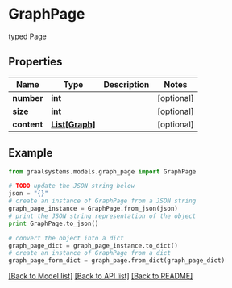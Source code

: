 # GraphPage

typed Page

## Properties

Name | Type | Description | Notes
------------ | ------------- | ------------- | -------------
**number** | **int** |  | [optional] 
**size** | **int** |  | [optional] 
**content** | [**List[Graph]**](Graph.md) |  | [optional] 

## Example

```python
from graalsystems.models.graph_page import GraphPage

# TODO update the JSON string below
json = "{}"
# create an instance of GraphPage from a JSON string
graph_page_instance = GraphPage.from_json(json)
# print the JSON string representation of the object
print GraphPage.to_json()

# convert the object into a dict
graph_page_dict = graph_page_instance.to_dict()
# create an instance of GraphPage from a dict
graph_page_form_dict = graph_page.from_dict(graph_page_dict)
```
[[Back to Model list]](../README.md#documentation-for-models) [[Back to API list]](../README.md#documentation-for-api-endpoints) [[Back to README]](../README.md)


